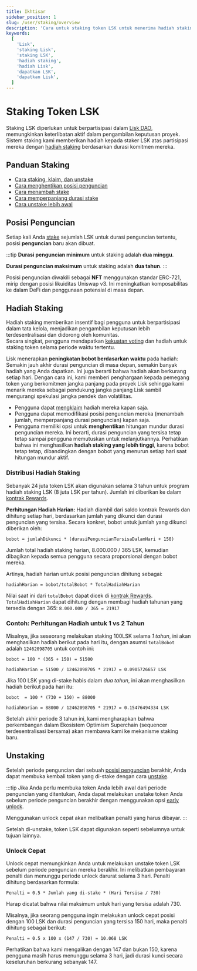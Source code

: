 ```yaml
---
title: Ikhtisar
sidebar_position: 1
slug: /user/staking/overview
description: 'Cara untuk staking token LSK untuk menerima hadiah staking.'
keywords:
  [
    'Lisk',
    'staking Lisk',
    'staking LSK',
    'hadiah staking',
    'hadiah Lisk',
    'dapatkan LSK',
    'dapatkan Lisk',
  ]
---
```


# Staking Token LSK

Staking LSK diperlukan untuk berpartisipasi dalam [Lisk DAO](https://www.tally.xyz/gov/lisk), memungkinkan keterlibatan aktif dalam pengambilan keputusan proyek. Sistem staking kami memberikan hadiah kepada staker LSK atas partisipasi mereka dengan [hadiah staking](#staking-rewards) berdasarkan durasi komitmen mereka.

## Panduan Staking

- [Cara staking, klaim, dan unstake](stake-unstake.mdx)
- [Cara menghentikan posisi penguncian](pause-position.mdx)
- [Cara menambah stake](../staking/increase-stake.mdx)
- [Cara memperpanjang durasi stake](extend-duration.mdx)
- [Cara unstake lebih awal](early-unlock.mdx)

## Posisi Penguncian

Setiap kali Anda [stake](stake-unstake.mdx#how-to-stake-your-lsk-tokens) sejumlah LSK untuk durasi penguncian tertentu, posisi **penguncian** baru akan dibuat.

:::tip
**Durasi penguncian minimum** untuk staking adalah **dua minggu**.

**Durasi penguncian maksimum** untuk staking adalah **dua tahun**.
:::

Posisi penguncian diwakili sebagai **NFT** menggunakan standar ERC-721, mirip dengan posisi likuiditas Uniswap v3.
Ini meningkatkan komposabilitas ke dalam DeFi dan penggunaan potensial di masa depan.

## Hadiah Staking

Hadiah staking memberikan insentif bagi pengguna untuk berpartisipasi dalam tata kelola, menjadikan pengambilan keputusan lebih terdesentralisasi dan didorong oleh komunitas.  
Secara singkat, pengguna mendapatkan [kekuatan voting](docs-user/governance/overview.mdx#voting-power) dan hadiah untuk staking token selama periode waktu tertentu.

Lisk menerapkan **peningkatan bobot berdasarkan waktu** pada hadiah:
Semakin jauh akhir durasi penguncian di masa depan, semakin banyak hadiah yang Anda dapatkan.
Ini juga berarti bahwa hadiah akan berkurang setiap hari.
Dengan cara ini, kami memberi penghargaan kepada pemegang token yang berkomitmen jangka panjang pada proyek Lisk sehingga kami menarik mereka sebagai pendukung jangka panjang Lisk sambil mengurangi spekulasi jangka pendek dan volatilitas.

- Pengguna dapat [mengklaim](stake-unstake.mdx#how-to-claim-staking-rewards) hadiah mereka kapan saja.   
- Pengguna dapat memodifikasi posisi penguncian mereka (menambah jumlah, memperpanjang durasi penguncian) kapan saja.
- Pengguna memiliki opsi untuk **menghentikan** hitungan mundur durasi penguncian mereka.
Ini berarti, durasi penguncian yang tersisa tetap tetap sampai pengguna memutuskan untuk melanjutkannya.
Perhatikan bahwa ini menghasilkan **hadiah staking yang lebih tinggi**, karena bobot tetap tetap, dibandingkan dengan bobot yang menurun setiap hari saat hitungan mundur aktif.

### Distribusi Hadiah Staking
Sebanyak 24 juta token LSK akan digunakan selama 3 tahun untuk program hadiah staking LSK (8 juta LSK per tahun).
Jumlah ini diberikan ke dalam [kontrak Rewards](https://blockscout.lisk.com/address/0xD35ca9577a9DADa7624a35EC10C2F55031f0Ab1f).

**Perhitungan Hadiah Harian:** Hadiah diambil dari saldo kontrak Rewards dan dihitung setiap hari, berdasarkan jumlah yang dikunci dan durasi penguncian yang tersisa.
Secara konkret, bobot untuk jumlah yang dikunci diberikan oleh:

```
bobot = jumlahDikunci * (durasiPenguncianTersisaDalamHari + 150)
```

Jumlah total hadiah staking harian, 8.000.000 / 365 LSK, kemudian dibagikan kepada semua pengguna secara proporsional dengan bobot mereka.

Artinya, hadiah harian untuk posisi penguncian dihitung sebagai:

```
hadiahHarian = bobot/totalBobot * TotalHadiahHarian
```

Nilai saat ini dari `totalBobot` dapat dicek di [kontrak Rewards](https://blockscout.lisk.com/address/0xD35ca9577a9DADa7624a35EC10C2F55031f0Ab1f?tab=read_proxy).
`TotalHadiahHarian` dapat dihitung dengan membagi hadiah tahunan yang tersedia dengan 365:  `8.000.000 / 365 = 21917`

### Contoh: Perhitungan Hadiah untuk 1 vs 2 Tahun
Misalnya, jika seseorang melakukan staking 100LSK selama *1 tahun*, ini akan menghasilkan hadiah berikut pada hari itu, dengan asumsi `totalBobot` adalah `12462098705` untuk contoh ini:

```
bobot = 100 * (365 + 150) = 51500
```

```
hadiahHarian = 51500 / 12462098705 * 21917 = 0.0905726657 LSK 
```

Jika 100 LSK yang di-stake habis dalam *dua tahun*, ini akan menghasilkan hadiah berikut pada hari itu:

```
bobot  = 100 * (730 + 150) = 88000
```

```
hadiahHarian = 88000 / 12462098705 * 21917 = 0.15476494334 LSK 
```

Setelah akhir periode 3 tahun ini, kami mengharapkan bahwa perkembangan dalam Ekosistem Optimism Superchain (sequencer terdesentralisasi bersama) akan membawa kami ke mekanisme staking baru.

## Unstaking

Setelah periode penguncian dari sebuah [posisi penguncian](#locking-positions) berakhir, Anda dapat membuka kembali token yang di-stake dengan cara [unstake](stake-unstake.mdx#how-to-unstake-your-lsk-tokens).

:::tip
Jika Anda perlu membuka token Anda lebih awal dari periode penguncian yang ditentukan, Anda dapat melakukan unstake token Anda sebelum periode penguncian berakhir dengan menggunakan opsi [early unlock](#early-unlock).

Menggunakan unlock cepat akan melibatkan penalti yang harus dibayar.
:::

Setelah di-unstake, token LSK dapat digunakan seperti sebelumnya untuk tujuan lainnya.

### Unlock Cepat
Unlock cepat memungkinkan Anda untuk melakukan unstake token LSK sebelum periode penguncian mereka berakhir.
Ini melibatkan pembayaran penalti dan menunggu periode unlock darurat selama 3 hari.
Penalti dihitung berdasarkan formula:

```
Penalti = 0.5 * Jumlah yang di-stake * (Hari Tersisa / 730)
```

Harap dicatat bahwa nilai maksimum untuk hari yang tersisa adalah 730.

Misalnya, jika seorang pengguna ingin melakukan unlock cepat posisi dengan 100 LSK dan durasi penguncian yang tersisa 150 hari, maka penalti dihitung sebagai berikut:

```
Penalti = 0.5 x 100 x (147 / 730) = 10.068 LSK
```

Perhatikan bahwa kami mengalikan dengan 147 dan bukan 150, karena pengguna masih harus menunggu selama 3 hari, jadi durasi kunci secara keseluruhan berkurang sebanyak 147.
